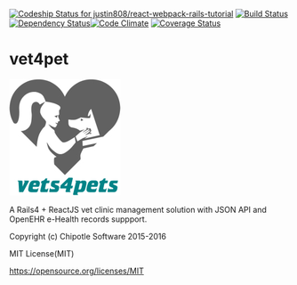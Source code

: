 [![Codeship Status for justin808/react-webpack-rails-tutorial](https://codeship.com/projects/287b26d0-0c05-0133-7a33-02e67aca5f06/status?branch=master)](https://codeship.com/projects/90975)
[![Build Status](https://travis-ci.org/shakacode/react-webpack-rails-tutorial.svg?branch=code_coverage-linting)](https://travis-ci.org/shakacode/react-webpack-rails-tutorial) [![Dependency Status](https://gemnasium.com/shakacode/react-webpack-rails-tutorial.svg)](https://gemnasium.com/shakacode/react-webpack-rails-tutorial)[![Code Climate](https://codeclimate.com/github/shakacode/react-webpack-rails-tutorial/badges/gpa.svg)](https://codeclimate.com/github/shakacode/react-webpack-rails-tutorial) [![Coverage Status](https://coveralls.io/repos/shakacode/react-webpack-rails-tutorial/badge.svg?branch=master&service=github)](https://coveralls.io/github/shakacode/react-webpack-rails-tutorial?branch=master)

# vet4pet

![vet4pet](https://raw.githubusercontent.com/aarkerio/vet4pet/master/app/assets/images/vet4pet_logo.png)

A Rails4 + ReactJS vet clinic management solution with JSON API and OpenEHR e-Health records suppport.

Copyright (c) Chipotle Software 2015-2016

MIT License(MIT)

https://opensource.org/licenses/MIT

